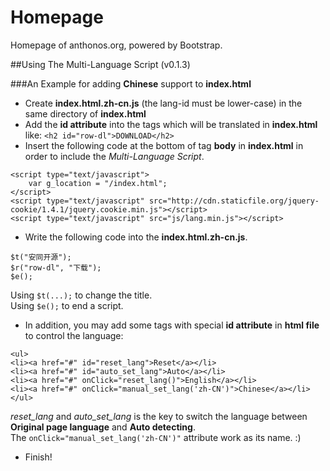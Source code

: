 Homepage
========

Homepage of anthonos.org, powered by Bootstrap.

##Using The Multi-Language Script (v0.1.3)

###An Example for adding **Chinese** support to **index.html**
* Create **index.html.zh-cn.js** (the lang-id must be lower-case) in the same directory of **index.html**
* Add the **id attribute** into the tags which will be translated in **index.html** like: `<h2 id="row-dl">DOWNLOAD</h2>`
* Insert the following code at the bottom of tag **body** in **index.html** in order to include the *Multi-Language Script*.
```
<script type="text/javascript">
    var g_location = "/index.html";
</script>
<script type="text/javascript" src="http://cdn.staticfile.org/jquery-cookie/1.4.1/jquery.cookie.min.js"></script>
<script type="text/javascript" src="js/lang.min.js"></script>
```
* Write the following code into the **index.html.zh-cn.js**.
```
$t("安同开源");
$r("row-dl", "下载");
$e();
```
Using `$t(...);` to change the title.  
Using `$e();` to end a script.
* In addition, you may add some tags with special **id attribute** in **html file** to control the language: 
```
<ul>
<li><a href="#" id="reset_lang">Reset</a></li>
<li><a href="#" id="auto_set_lang">Auto</a></li>
<li><a href="#" onClick="reset_lang()">English</a></li>
<li><a href="#" onClick="manual_set_lang('zh-CN')">Chinese</a></li>
</ul>
```
*reset_lang* and *auto_set_lang* is the key to switch the language between **Original page language** and **Auto detecting**.  
The `onClick="manual_set_lang('zh-CN')"` attribute work as its name. :)
* Finish!
